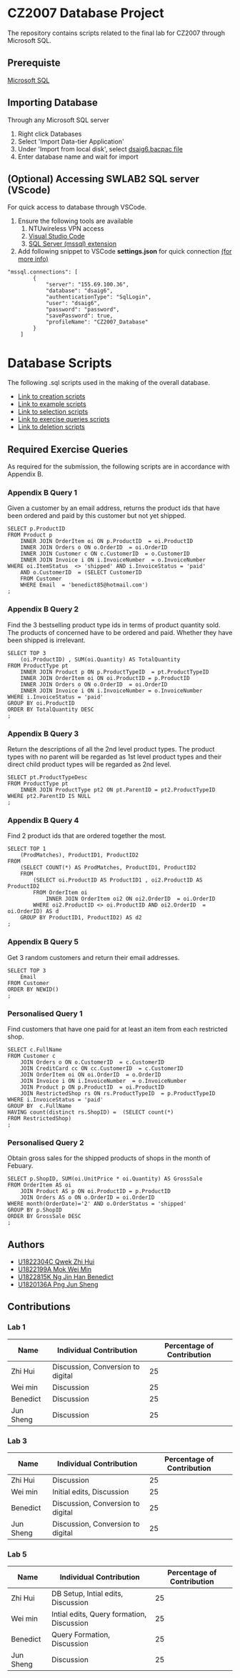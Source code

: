# CZ2007 Database Project
The repository contains scripts related to the final lab for CZ2007 through Microsoft SQL.

## Prerequiste
[Microsoft SQL](https://www.microsoft.com/en-sg/sql-server/sql-server-downloads)

## Importing Database 
Through any Microsoft SQL server
1. Right click Databases
2. Select 'Import Data-tier Application'
3. Under 'Import from local disk', select [dsaig6.bacpac file](https://github.com/MoiKeyboard/CZ2007-Database/blob/master/Backup/dsaig6.bacpac)
4. Enter database name and wait for import

## (Optional) Accessing SWLAB2 SQL server (VScode)
For quick access to database through VSCode.
1. Ensure the following tools are available
   1. NTUwireless VPN access
   2. [Visual Studio Code](https://code.visualstudio.com/Download)
   3. [SQL Server (mssql) extension](https://marketplace.visualstudio.com/items?itemName=ms-mssql.mssql)
2. Add following snippet to VSCode **settings.json** for quick connection [(for more info)](https://docs.microsoft.com/en-us/sql/visual-studio-code/sql-server-develop-use-vscode?view=sql-server-ver15)
```
"mssql.connections": [
        {
            "server": "155.69.100.36",
            "database": "dsaig6",
            "authenticationType": "SqlLogin",
            "user": "dsaig6",
            "password": "password",
            "savePassword": true,
            "profileName": "CZ2007_Database"
        }
    ]
```

# Database Scripts
The following .sql scripts used in the making of the overall database.
- [Link to creation scripts](https://github.com/MoiKeyboard/CZ2007-Database/blob/master/1_CreateAll.sql)
- [Link to example scripts](https://github.com/MoiKeyboard/CZ2007-Database/blob/master/2_Insertion.sql)
- [Link to selection scripts](https://github.com/MoiKeyboard/CZ2007-Database/blob/master/3_SelectAll.sql)
- [Link to exercise queries scripts](https://github.com/MoiKeyboard/CZ2007-Database/blob/master/4_Exercise.sql)
- [Link to deletion scripts](https://github.com/MoiKeyboard/CZ2007-Database/blob/master/5_DeleteAll.sql)
## Required Exercise Queries
As required for the submission, the following scripts are in accordance with Appendix B.
### Appendix B Query 1
Given a customer by an email address, returns the product ids that have been ordered and paid by this customer but not yet shipped. 
```
SELECT p.ProductID
FROM Product p
    INNER JOIN OrderItem oi ON p.ProductID  = oi.ProductID
    INNER JOIN Orders o ON o.OrderID  = oi.OrderID
    INNER JOIN Customer c ON c.CustomerID  = o.CustomerID
    INNER JOIN Invoice i ON i.InvoiceNumber  = o.InvoiceNumber
WHERE oi.ItemStatus  <> 'shipped' AND i.InvoiceStatus = 'paid'
    AND o.CustomerID  = (SELECT CustomerID
    FROM Customer
    WHERE Email  = 'benedict85@hotmail.com')
;
```
### Appendix B Query 2
Find the 3 bestselling product type ids in terms of product quantity sold. The products of concerned have to be ordered and paid. Whether they have been shipped is irrelevant.
```
SELECT TOP 3
    (oi.ProductID) , SUM(oi.Quantity) AS TotalQuantity
FROM ProductType pt
    INNER JOIN Product p ON p.ProductTypeID  = pt.ProductTypeID
    INNER JOIN OrderItem oi ON oi.ProductID = p.ProductID
    INNER JOIN Orders o ON o.OrderID  = oi.OrderID
    INNER JOIN Invoice i ON i.InvoiceNumber = o.InvoiceNumber
WHERE i.InvoiceStatus = 'paid'
GROUP BY oi.ProductID
ORDER BY TotalQuantity DESC
;
```
### Appendix B Query 3
Return the descriptions of all the 2nd level product types. The product types with no parent will  be  regarded  as  1st  level  product  types  and  their  direct  child  product  types  will  be  regarded as 2nd level. 
```
SELECT pt.ProductTypeDesc
FROM ProductType pt
    INNER JOIN ProductType pt2 ON pt.ParentID = pt2.ProductTypeID
WHERE pt2.ParentID IS NULL
;
```
### Appendix B Query 4
Find 2 product ids that are ordered together the most.
```
SELECT TOP 1
    (ProdMatches), ProductID1, ProductID2
FROM
    (SELECT COUNT(*) AS ProdMatches, ProductID1, ProductID2
    FROM
        (SELECT oi.ProductID AS ProductID1 , oi2.ProductID AS ProductID2
        FROM OrderItem oi
            INNER JOIN OrderItem oi2 ON oi2.OrderID  = oi.OrderID
        WHERE oi2.ProductID <> oi.ProductID AND oi2.OrderID  = oi.OrderID) AS d
    GROUP BY ProductID1, ProductID2) AS d2
;
```
### Appendix B Query 5
Get 3 random customers and return their email addresses.
```
SELECT TOP 3
    Email
FROM Customer
ORDER BY NEWID()
;
```
### Personalised Query 1
Find customers that have one paid for at least an item from each restricted shop.
```
SELECT c.FullName
FROM Customer c
    JOIN Orders o ON o.CustomerID  = c.CustomerID
    JOIN CreditCard cc ON cc.CustomerID  = c.CustomerID
    JOIN OrderItem oi ON oi.OrderID  = o.OrderID
    JOIN Invoice i ON i.InvoiceNumber  = o.InvoiceNumber
    JOIN Product p ON p.ProductID  = oi.ProductID
    JOIN RestrictedShop rs ON rs.ProductTypeID  = p.ProductTypeID
WHERE i.InvoiceStatus = 'paid'
GROUP BY  c.FullName
HAVING count(distinct rs.ShopID) =  (SELECT count(*)
FROM RestrictedShop)
;
```
### Personalised Query 2
Obtain gross sales for the shipped products of shops in the month of Febuary.
```
SELECT p.ShopID, SUM(oi.UnitPrice * oi.Quantity) AS GrossSale
FROM OrderItem AS oi
    JOIN Product AS p ON oi.ProductID = p.ProductID
    JOIN Orders AS o ON o.OrderID = oi.OrderID
WHERE month(OrderDate)='2' AND o.OrderStatus = 'shipped'
GROUP BY p.ShopID
ORDER BY GrossSale DESC
;
```
## Authors
- [U1822304C Qwek Zhi Hui](https://github.com/MoiKeyboard)
- [U1822199A Mok Wei Min](https://github.com/WeiMin-M)
- [U1822815K Ng Jin Han Benedict](https://github.com/ben132473u)
- [U1820136A Png Jun Sheng](https://github.com/canopii)
## Contributions
### Lab 1
| Name      | Individual Contribution           | Percentage of Contribution |
|-----------|-----------------------------------|----------------------------|
| Zhi Hui   | Discussion, Conversion to digital | 25                         |
| Wei min   | Discussion                        | 25                         |
| Benedict  | Discussion                        | 25                         |
| Jun Sheng | Discussion                        | 25                         |
### Lab 3
| Name      | Individual Contribution           | Percentage of Contribution |
|-----------|-----------------------------------|----------------------------|
| Zhi Hui   | Discussion                        | 25                         |
| Wei min   | Initial edits, Discussion         | 25                         |
| Benedict  | Discussion, Conversion to digital | 25                         |
| Jun Sheng | Discussion, Conversion to digital | 25                         |
### Lab 5
| Name      | Individual Contribution                   | Percentage of Contribution |
|-----------|-------------------------------------------|----------------------------|
| Zhi Hui   | DB Setup, Intial edits, Discussion        | 25                         |
| Wei min   | Intial edits, Query formation, Discussion | 25                         |
| Benedict  | Query Formation, Discussion               | 25                         |
| Jun Sheng | Discussion                                | 25                         |